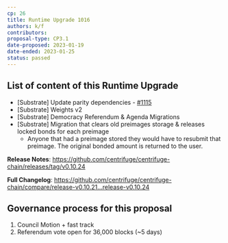 ```yaml
---
cp: 26
title: Runtime Upgrade 1016
authors: k/f
contributors: 
proposal-type: CP3.1
date-proposed: 2023-01-19
date-ended: 2023-01-25
status: passed
---
```


## List of content of this Runtime Upgrade

* [Substrate] Update parity dependencies - [#1115](https://github.com/centrifuge/centrifuge-chain/pull/1115)
* [Substrate] Weights v2
* [Substrate] Democracy Referendum & Agenda Migrations
* [Substrate] Migration that clears old preimages storage & releases locked bonds for each preimage
  - Anyone that had a preimage stored they would have to resubmit that preimage. The original bonded amount is returned to the user.
  
**Release Notes**: https://github.com/centrifuge/centrifuge-chain/releases/tag/v0.10.24
  
**Full Changelog**: https://github.com/centrifuge/centrifuge-chain/compare/release-v0.10.21...release-v0.10.24

## Governance process for this proposal
1. Council Motion + fast track
2. Referendum vote open for 36,000 blocks (~5 days)
